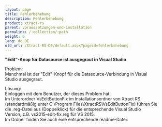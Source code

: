 ```yaml
---
layout: page
title: Fehlerbehebung
description: Fehlerbehebung
product: xtract-rs
parent: voraussetzungen-und-installation
permalink: /:collection/:path
weight: 6
lang: de_DE
old_url: /Xtract-RS-DE/default.aspx?pageid=fehlerbehebung
---
```


**"Edit"-Knop für Datasource ist ausgegraut in Visual Studio**

Problem:<br> 
Manchmal ist der "Edit"-Knopf für die Datasource-Verbindung in Visual Studio ausgegraut. 

Lösung:<br>
Einloggen mit dem Benutzer, der dieses Problem hat. <br>
Im Unterordner VsEditButtonFix im Installationsordner von Xtract RS (standardmäßig unter C:\Program Files\XtractRS\VsEditButtonFix) führen Sie die .reg-Datei aus (Doppelklick) für die entsprechende Visual Studio Version, z.B. vs2015-edit-fix.reg für VS 2015.<br>
Im Ordner finden Sie auch eine entsprechende readme-Datei. 